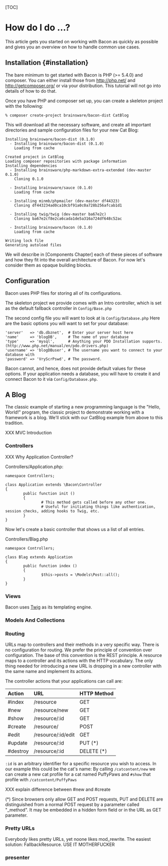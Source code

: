 [TOC]

# How do I do ...?

This article gets you started on working with Bacon as quickly as possible and gives you an overview on how to handle common use cases.

## Installation {#installation}

The bare minimum to get started with Bacon is PHP (>= 5.4.0) and composer. You can either install those from http://php.net/ and http://getcomposer.org/ or via your distribution.
This tutorial will not go into details of how to do that.

Once you have PHP and composer set up, you can create a skeleton project with the following:

```
% composer create-project brainsware/bacon-dist CatBlog
```

This will download all the necessary software, and create all important directories and sample configuration files for your new Cat Blog:

```
Installing brainsware/bacon-dist (0.1.0)
  - Installing brainsware/bacon-dist (0.1.0)
    Loading from cache

Created project in CatBlog
Loading composer repositories with package information
Installing dependencies
  - Installing brainsware/php-markdown-extra-extended (dev-master 0.1.0)
    Cloning 0.1.0

  - Installing brainsware/sauce (0.1.0)
    Loading from cache

  - Installing minmb/phpmailer (dev-master df44323)
    Cloning df443234ad0ca10cbf91a0c0a728b256afcab1d1

  - Installing twig/twig (dev-master ba67e2c)
    Cloning ba67e2cf8e2ca6cada1de5a316a724df648c52ac

  - Installing brainsware/bacon (0.1.0)
    Loading from cache

Writing lock file
Generating autoload files
```

We will describe in [Components Chapter] each of these pieces of software and how they fit into the overall architecture of Bacon.
For now let's consider them as opaque building blocks.

## Configuration

Bacon uses PHP files for storing all of its configurations.

The skeleton project we provide comes with an Intro controller, which is set as the default fallback controller in `Config/Base.php`

The second config file you will want to look at is `Config/Database.php`
Here are the basic options you will want to set for your database:

```
'server'   => 'db.dbznet',  # Enter your server host here
'name'     => 'blogDB',     # The name of your database
'type'     => 'mysql',      # Anything your PDO Installation supports. (http://www.php.net/manual/en/pdo.drivers.php)
'username' => 'blogDBuser', # The username you want to connect to your database with
'password' => 'VryScrPswd', # The password.
```

Bacon cannot, and hence, does not provide default values for these options. If your application
needs a database, you will have to create it and connect Bacon to it via `Config/Database.php`.

## A Blog

The classic example of starting a new programming language is the "Hello, World!" program, the
classic project to demonstrate working with a framework is a blog. We'll stick with our CatBlog
example from above to this tradition.

XXX MVC Introduction

### Controllers

XXX Why Application Controller?

Controllers/Application.php:
```
namespace Controllers;

class Application extends \Bacon\Controller
{
        public function init ()
        {
                # This method gets called before any other one.
                # Useful for initiating things like authentication, session checks, adding hooks to Twig, etc.
        }
}
```

Now let's create a basic controller that shows us a list of all entries.

Controllers/Blag.php
```
namespace Controllers;

class Blag extends Application
{
        public function index ()
        {
                $this->posts = \Models\Post::all();
        }
}
```

### Views

Bacon uses [Twig](http://twig.sensiolabs.org/) as its templating engine.

### Models And Collections



### Routing

URLs map to controllers and their methods in a very specific way. There is no configuration for routing.  We prefer the principle of convention over configuration.
The base of this convention is the REST principle. A resource maps to a controller and its actions with the HTTP vocabulary. The only thing needed
for introducing a new URL is dropping in a new controller with the same name and implement its actions.

The controller actions that your applications can call are:

| Action   | URL                | HTTP Method |
|:---------|:-------------------|:------------|
| #index   | /resource          | GET         |
| #new     | /resource/new      | GET         |
| #show    | /resource/:id      | GET         |
| #create  | /resource/         | POST        |
| #edit    | /resource/:id/edit | GET         |
| #update  | /resource/:id      | PUT (*)     |
| #destroy | /resource/:id      | DELETE (*)  |

`:id` is an arbitrary identifier for a specific resource you wish to access. In our example
this could be the cat's name: By calling `/catcontent/new` we can create a new cat profile 
for a cat named PuffyPaws and `#show` that profile with `/catcontent/PuffyPaws`

XXX explain difference between #new and #create

 (*) Since browsers only allow GET and POST requests, PUT and DELETE are
 distinguished from a normal POST request by a parameter called "_method".
 It may be embedded in a hidden form field or in the URL as GET parameter.

### Pretty URLs

Everybody likes pretty URLs, yet noone likes mod_rewrite. The easiest solution: FallbackResource. USE IT MOTHERFUCKER

### presenter


